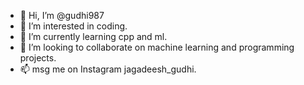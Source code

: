 - 👋 Hi, I’m @gudhi987
- 👀 I’m interested in coding. 
- 🌱 I’m currently learning cpp and ml. 
- 💞️ I’m looking to collaborate on machine learning and programming projects.
- 📫 msg me on Instagram jagadeesh_gudhi.

<!---
gudhi987/gudhi987 is a ✨ special ✨ repository because its `README.md` (this file) appears on your GitHub profile.
You can click the Preview link to take a look at your changes.
--->
